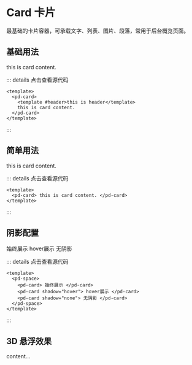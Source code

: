 # Card 卡片

最基础的卡片容器，可承载文字、列表、图片、段落，常用于后台概览页面。

## 基础用法

<div class="demo-box">
<pd-card>
  <template #header>this is header</template>
  this is card content.
</pd-card>
</div>

::: details 点击查看源代码

```vue
<template>
  <pd-card>
    <template #header>this is header</template>
    this is card content.
  </pd-card>
</template>
```

:::

## 简单用法

<div class="demo-box">
<pd-card>
  this is card content.
</pd-card>
</div>

::: details 点击查看源代码

```vue
<template>
  <pd-card> this is card content. </pd-card>
</template>
```

:::

## 阴影配置

<div class="demo2-box">
  <pd-space>
    <pd-card>
      始终展示
    </pd-card>
    <pd-card shadow="hover">
      hover展示
    </pd-card>
    <pd-card shadow="none">
      无阴影
    </pd-card>
  </pd-space>
</div>

::: details 点击查看源代码

```vue
<template>
  <pd-space>
    <pd-card> 始终展示 </pd-card>
    <pd-card shadow="hover"> hover展示 </pd-card>
    <pd-card shadow="none"> 无阴影 </pd-card>
  </pd-space>
</template>
```

:::

## 3D 悬浮效果

<div style="width: 200px;">
  <pd-card suspension :height="300">content...</pd-card>
</div>

<style>
  .demo-box {
    width: 500px;
  }
  .demo2-box {
    width: 100%;
    display: flex;
  }
</style>
